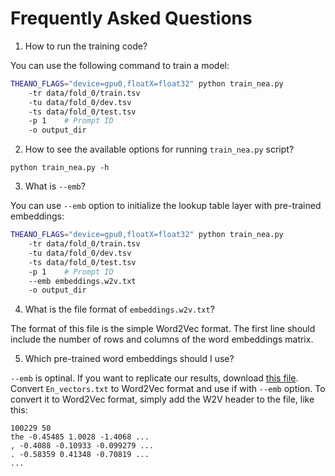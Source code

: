 # Frequently Asked Questions #

1. How to run the training code?

You can use the following command to train a model:

```bash
THEANO_FLAGS="device=gpu0,floatX=float32" python train_nea.py
	-tr data/fold_0/train.tsv
	-tu data/fold_0/dev.tsv
	-ts data/fold_0/test.tsv
	-p 1	# Prompt ID
	-o output_dir
```

2. How to see the available options for running ```train_nea.py``` script?

```
python train_nea.py -h
```

3. What is ```--emb```?

You can use ```--emb``` option to initialize the lookup table layer with pre-trained embeddings:

```bash
THEANO_FLAGS="device=gpu0,floatX=float32" python train_nea.py
	-tr data/fold_0/train.tsv
	-tu data/fold_0/dev.tsv
	-ts data/fold_0/test.tsv
	-p 1	# Prompt ID
	--emb embeddings.w2v.txt
	-o output_dir
```

4. What is the file format of ```embeddings.w2v.txt```?

The format of this file is the simple Word2Vec format. The first line should include the number of rows and columns of the word embeddings matrix.

5. Which pre-trained word embeddings should I use?

```--emb``` is optinal. If you want to replicate our results, download [this file](http://ai.stanford.edu/~wzou/mt/biling_mt_release.tar.gz). Convert ```En_vectors.txt``` to Word2Vec format and use if with ```--emb``` option. To convert it to Word2Vec format, simply add the W2V header to the file, like this:

```
100229 50
the -0.45485 1.0028 -1.4068 ...
, -0.4088 -0.10933 -0.099279 ...
. -0.58359 0.41348 -0.70819 ...
...
```

